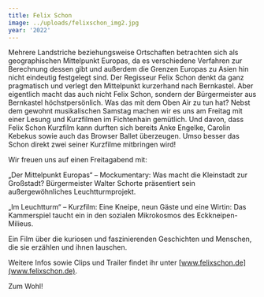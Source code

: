 ```yaml
---
title: Felix Schon
image: ../uploads/felixschon_img2.jpg
year: '2022'
---
```

Mehrere Landstriche beziehungsweise Ortschaften betrachten sich als geographischen Mittelpunkt Europas, da es verschiedene Verfahren zur Berechnung dessen gibt und außerdem die Grenzen Europas zu Asien hin nicht eindeutig festgelegt sind. Der Regisseur Felix Schon denkt da ganz pragmatisch und verlegt den Mittelpunkt kurzerhand nach Bernkastel. Aber eigentlich macht das auch nicht Felix Schon, sondern der Bürgermeister aus Bernkastel höchstpersönlich. Was das mit dem Oben Air zu tun hat? Nebst dem gewohnt musikalischen Samstag machen wir es uns am Freitag mit einer Lesung und Kurzfilmen im Fichtenhain gemütlich. Und davon, dass Felix Schon Kurzfilm kann durften sich bereits Anke Engelke, Carolin Kebekus sowie auch das Browser Ballet überzeugen. Umso besser das Schon direkt zwei seiner Kurzfilme mitbringen wird!

Wir freuen uns auf einen Freitagabend mit:

„Der Mittelpunkt Europas“ – Mockumentary: Was macht die Kleinstadt zur Großstadt? Bürgermeister Walter Schorte präsentiert sein außergewöhnliches Leuchtturmprojekt.

„Im Leuchtturm“ – Kurzfilm: Eine Kneipe, neun Gäste und eine Wirtin: Das Kammerspiel taucht ein in den sozialen Mikrokosmos des Eckkneipen-Milieus.

Ein Film über die kuriosen und faszinierenden Geschichten und Menschen, die sie erzählen und ihnen lauschen.

Weitere Infos sowie Clips und Trailer findet ihr unter [www.felixschon.de](www.felixschon.de).

Zum Wohl!